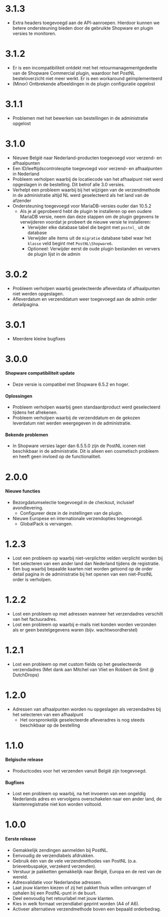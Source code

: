 # 3.1.3
- Extra headers toegevoegd aan de API-aanroepen. Hierdoor kunnen we betere ondersteuning bieden door de gebruikte Shopware en plugin versies te monitoren.

# 3.1.2
- Er is een incompatibiliteit ontdekt met het retourmanagementgedeelte van de Shopware Commercial plugin, waardoor het PostNL besteloverzicht niet meer werkt. Er is een workaround geïmplementeerd
- (Minor) Ontbrekende afbeeldingen in de plugin configuratie opgelost

# 3.1.1
- Problemen met het bewerken van bestellingen in de administratie opgelost

# 3.1.0
- Nieuwe België naar Nederland-producten toegevoegd voor verzend- en afhaalpunten
- Een ID/leeftijdscontroleoptie toegevoegd voor verzend- en afhaalpunten in Nederland
- Probleem verholpen waarbij de locatiecode van het afhaalpunt niet werd opgeslagen in de bestelling. Dit betrof alle 3.0 versies.
- Verhelpt een probleem waarbij bij het wijzigen van de verzendmethode in de administratie altijd NL werd geselecteerd als het land van de afzender
- Ondersteuning toegevoegd voor MariaDB-versies ouder dan 10.5.2
  - Als je al geprobeerd hebt de plugin te installeren op een oudere MariaDB versie, neem dan deze stappen om de plugin gegevens te verwijderen voordat je probeert de nieuwe versie te installeren:
    - Verwijder elke database tabel die begint met `postnl_` uit de database
    - Verwijder alle items uit de `migratie` database tabel waar het `klasse` veld begint met `PostNL\Shopware6`.
    - Optioneel: Verwijder eerst de oude plugin bestanden en ververs de plugin lijst in de admin

# 3.0.2
- Probleem verholpen waarbij geselecteerde afleverdata of afhaalpunten niet werden opgeslagen.
- Afleverdatum en verzenddatum weer toegevoegd aan de admin order detailpagina.

# 3.0.1
- Meerdere kleine bugfixes

# 3.0.0
#### Shopware compatibiliteit update
- Deze versie is compatibel met Shopware 6.5.2 en hoger.

#### Oplossingen
- Probleem verholpen waarbij geen standaardproduct werd geselecteerd tijdens het afrekenen.
- Probleem verholpen waarbij de verzenddatum en de gekozen leverdatum niet werden weergegeven in de administratie.

#### Bekende problemen
- In Shopware versies lager dan 6.5.5.0 zijn de PostNL iconen niet beschikbaar in de administratie. Dit is alleen een cosmetisch probleem en heeft geen invloed op de functionaliteit.

# 2.0.0
#### Nieuwe functies
- Bezorgdatumselectie toegevoegd in de checkout, inclusief avondlevering.
  - Configureer deze in de instellingen van de plugin.
- Nieuwe Europese en internationale verzendopties toegevoegd.
  - GlobalPack is vervangen.

# 1.2.3
- Lost een probleem op waarbij niet-verplichte velden verplicht worden bij het selecteren van een ander land dan Nederland tijdens de registratie.
- Een bug waarbij bepaalde kaarten niet worden getoond op de order detail pagina in de administratie bij het openen van een niet-PostNL order is verholpen.

# 1.2.2
- Lost een probleem op met adressen wanneer het verzendadres verschilt van het factuuradres.
- Lost een probleem op waarbij e-mails niet konden worden verzonden als er geen bestelgegevens waren (bijv. wachtwoordherstel)

# 1.2.1
- Lost een probleem op met custom fields op het geselecteerde verzendadres (Met dank aan Mitchel van Vliet en Robbert de Smit @ DutchDrops)

# 1.2.0
- Adressen van afhaalpunten worden nu opgeslagen als verzendadres bij het selecteren van een afhaalpunt
  - Het oorspronkelijk geselecteerde afleveradres is nog steeds beschikbaar op de bestelling
# 1.1.0
#### Belgische release
- Productcodes voor het verzenden vanuit België zijn toegevoegd.

#### Bugfixes
- Lost een probleem op waarbij, na het invoeren van een ongeldig Nederlands adres en vervolgens overschakelen naar een ander land, de klantenregistratie niet kon worden voltooid.

# 1.0.0
#### Eerste release
- Gemakkelijk zendingen aanmelden bij PostNL.
- Eenvoudig de verzendlabels afdrukken.
- Gebruik één van de vele verzendmethodes van PostNL (o.a. brievenbuspakje, verzekerd verzenden).
- Verstuur je pakketten gemakkelijk naar België, Europa en de rest van de wereld.
- Adresvalidatie voor Nederlandse adressen.
- Laat jouw klanten kiezen of zij het pakket thuis willen ontvangen of ophalen bij een PostNL-punt in de buurt.
- Deel eenvoudig het retourlabel met jouw klanten.
- Kies in welk formaat verzendlabel geprint worden (A4 of A6).
- Activeer alternatieve verzendmethode boven een bepaald orderbedrag.
